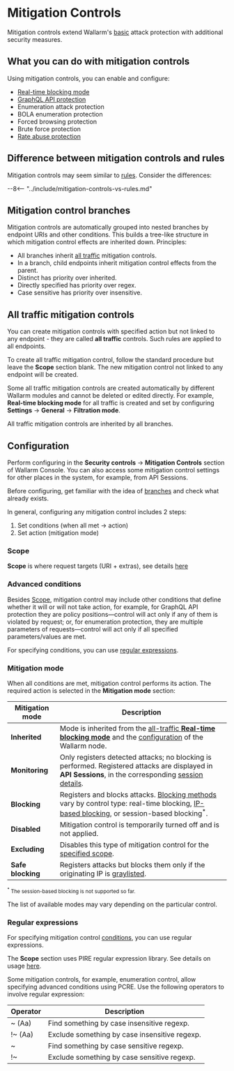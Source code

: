 [link-attack-detection-tools]:  protecting-against-attacks.md#tools-for-attack-detection
[link-sub-plans]:               subscription-plans.md#waap-and-advanced-api-security
[link-filtration-mode]:         ../admin-en/configure-wallarm-mode.md
[link-nodes]:                   overview.md#how-wallarm-works
[link-sessions]:                ../api-sessions/overview.md
[link-brute-force-protection]:  ../admin-en/configuration-guides/protecting-against-bruteforce.md

# Mitigation Controls

Mitigation controls extend Wallarm's [basic](protecting-against-attacks.md#tools-for-attack-detection) attack protection with additional security measures.

## What you can do with mitigation controls

Using mitigation controls, you can enable and configure:

* [Real-time blocking mode](../admin-en/configure-wallarm-mode.md#endpoint-targeted-filtration-rules-in-wallarm-console)
* [GraphQL API protection](../api-protection/graphql-rule.md)
* Enumeration attack protection
* BOLA enumeration protection
* Forced browsing protection
* Brute force protection
* [Rate abuse protection](../api-protection/rate-abuse-protection.md)

## Difference between mitigation controls and rules

Mitigation controls may seem similar to [rules](../user-guides/rules/rules.md). Consider the differences:

--8<-- "../include/mitigation-controls-vs-rules.md"

## Mitigation control branches

Mitigation controls are automatically grouped into nested branches by endpoint URIs and other conditions. This builds a tree-like structure in which mitigation control effects are inherited down. Principles:

* All branches inherit [all traffic](#all-traffic-mitigation-controls) mitigation controls.
* In a branch, child endpoints inherit mitigation control effects from the parent.
* Distinct has priority over inherited.
* Directly specified has priority over regex.
* Case sensitive has priority over insensitive.

## All traffic mitigation controls

You can create mitigation controls with specified action but not linked to any endpoint - they are called **all traffic** controls. Such rules are applied to all endpoints.

To create all traffic mitigation control, follow the standard procedure but leave the **Scope** section blank. The new mitigation control not linked to any endpoint will be created.

Some all traffic mitigation controls are created automatically by different Wallarm modules and cannot be deleted or edited directly. For example, **Real-time blocking mode** for all traffic is created and set by configuring **Settings** → **General** → **Filtration mode**.

All traffic mitigation controls are inherited by all branches.

## Configuration

Perform configuring in the **Security controls** → **Mitigation Controls** section of Wallarm Console. You can also access some mitigation control settings for other places in the system, for example, from API Sessions.

Before configuring, get familiar with the idea of [branches](#mitigation-control-branches) and check what already exists. 

In general, configuring any mitigation control includes 2 steps:

1. Set conditions (when all met → action)
1. Set action (mitigation mode)

### Scope

**Scope** is where request targets (URI + extras), see details [here](../user-guides/rules/rules.md#configuring)

### Advanced conditions

Besides [Scope](#scope), mitigation control may include other conditions that define whether it will or will not take action, for example, for GraphQL API protection they are policy positions—control will act only if any of them is violated by request; or, for enumeration protection, they are multiple parameters of requests—control will act only if all specified parameters/values are met.

For specifying conditions, you can use [regular expressions](#regular-expressions).

### Mitigation mode

When all conditions are met, mitigation control performs its action. The required action is selected in the **Mitigation mode** section:

| Mitigation mode | Description |
| --- | --- |
| **Inherited** | Mode is inherited from the [all-traffic **Real-time blocking mode**](../admin-en/configure-wallarm-mode.md#general-filtration-rule-in-wallarm-console) and the [configuration](../admin-en/configure-wallarm-mode.md#setting-wallarm_mode-directive) of the Wallarm node. |
| **Monitoring** | Only registers detected attacks; no blocking is performed. Registered attacks are displayed in **API Sessions**, in the corresponding [session details](../api-sessions/exploring.md#specific-activities-within-session). |
| **Blocking** | Registers and blocks attacks. [Blocking methods](../about-wallarm/protecting-against-attacks.md#attack-handling-process) vary by control type: real-time blocking, [IP-based blocking](../user-guides/ip-lists/overview.md), or session-based blocking<sup>*</sup>. |
| **Disabled** | Mitigation control is temporarily turned off and is not applied. |
| **Excluding** | Disables this type of mitigation control for the [specified scope](#mitigation-control-branches). |
| **Safe blocking** | Registers attacks but blocks them only if the originating IP is [graylisted](../user-guides/ip-lists/overview.md). |

<small><sup>*</sup> The session-based blocking is not supported so far.</small>

The list of available modes may vary depending on the particular control.

### Regular expressions

For specifying mitigation control [conditions](#conditions), you can use regular expressions.

The **Scope** section uses PIRE regular expression library. See details on usage [here](../user-guides/rules/rules.md#condition-type-regex-).

Some mitigation controls, for example, enumeration control, allow specifying advanced conditions using PCRE. Use the following operators to involve regular expression:

| Operator | Description |
| --- | --- |
| ~ (Aa)  | Find something by case insensitive regexp. |
| !~ (Aa) | Exclude something by case insensitive regexp. |
| ~       | Find something by case sensitive regexp. |
| !~      | Exclude something by case sensitive regexp. |
